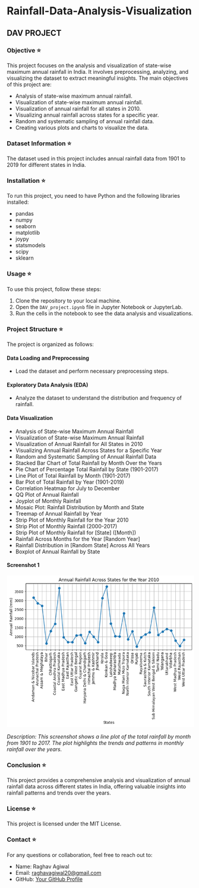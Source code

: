 # Rainfall-Data-Analysis-Visualization

## DAV PROJECT

### Objective ⭐

This project focuses on the analysis and visualization of state-wise maximum annual rainfall in India. It involves preprocessing, analyzing, and visualizing the dataset to extract meaningful insights. The main objectives of this project are:

- Analysis of state-wise maximum annual rainfall.
- Visualization of state-wise maximum annual rainfall.
- Visualization of annual rainfall for all states in 2010.
- Visualizing annual rainfall across states for a specific year.
- Random and systematic sampling of annual rainfall data.
- Creating various plots and charts to visualize the data.

### Dataset Information ⭐

The dataset used in this project includes annual rainfall data from 1901 to 2019 for different states in India.

### Installation ⭐

To run this project, you need to have Python and the following libraries installed:

- pandas
- numpy
- seaborn
- matplotlib
- joypy
- statsmodels
- scipy
- sklearn

### Usage ⭐

To use this project, follow these steps:

1. Clone the repository to your local machine.
2. Open the `DAV_project.ipynb` file in Jupyter Notebook or JupyterLab.
3. Run the cells in the notebook to see the data analysis and visualizations.

### Project Structure ⭐

The project is organized as follows:

#### Data Loading and Preprocessing

- Load the dataset and perform necessary preprocessing steps.

#### Exploratory Data Analysis (EDA)

- Analyze the dataset to understand the distribution and frequency of rainfall.

#### Data Visualization

- Analysis of State-wise Maximum Annual Rainfall
- Visualization of State-wise Maximum Annual Rainfall
- Visualization of Annual Rainfall for All States in 2010
- Visualizing Annual Rainfall Across States for a Specific Year
- Random and Systematic Sampling of Annual Rainfall Data
- Stacked Bar Chart of Total Rainfall by Month Over the Years
- Pie Chart of Percentage Total Rainfall by State (1901-2017)
- Line Plot of Total Rainfall by Month (1901-2017)
- Bar Plot of Total Rainfall by Year (1901-2019)
- Correlation Heatmap for July to December
- QQ Plot of Annual Rainfall
- Joyplot of Monthly Rainfall
- Mosaic Plot: Rainfall Distribution by Month and State
- Treemap of Annual Rainfall by Year
- Strip Plot of Monthly Rainfall for the Year 2010
- Strip Plot of Monthly Rainfall (2000-2017)
- Strip Plot of Monthly Rainfall for [State] ([Month])
- Rainfall Across Months for the Year [Random Year]
- Rainfall Distribution in [Random State] Across All Years
- Boxplot of Annual Rainfall by State

#### Screenshot 1

![Screenshot 1](Screenshots/annual_rainfall.png)

_Description: This screenshot shows a line plot of the total rainfall by month from 1901 to 2017. The plot highlights the trends and patterns in monthly rainfall over the years._

### Conclusion ⭐

This project provides a comprehensive analysis and visualization of annual rainfall data across different states in India, offering valuable insights into rainfall patterns and trends over the years.

### License ⭐

This project is licensed under the MIT License.

### Contact ⭐

For any questions or collaboration, feel free to reach out to:

- Name: Raghav Agiwal
- Email: raghavagiwal20@gmail.com
- GitHub: [Your GitHub Profile](https://github.com/raghav0807)

<!-- C:\Users\canar\OneDrive\Desktop\Rainfall-Data-Analysis-Visualization\Screenshots\annual_rainfall.png -->
